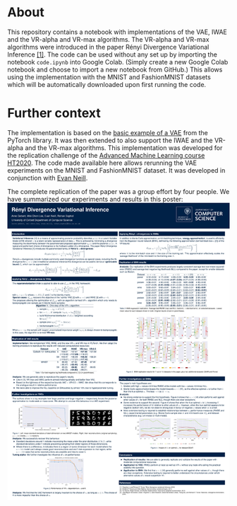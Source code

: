 # About
This repository contains a notebook with implementations of the VAE, IWAE and the VR-alpha and VR-max algorithms. 
The VR-alpha and VR-max algorithms were introduced in the paper Rényi Divergence Variational Inference [[1]](https://arxiv.org/pdf/1602.02311.pdf). 
The code can be used without any set up by importing the notebook `code.ipynb` into Google Colab. (Simply create a new Google Colab notebook and
choose to import a new notebook from GitHub.) This allows using the implementation
with the MNIST and FashionMNIST datasets which will be automatically downloaded upon first running the code.

# Further context
The implementation is based on the [basic example of a VAE](https://github.com/pytorch/examples/blob/master/vae/main.py) from the PyTorch library.
It was then extended to also support the IWAE and the VR-alpha and the VR-max algorithms.
This implementation was developed for the replication challenge of the 
[Advanced Machine Learning course HT2020](https://www.cs.ox.ac.uk/teaching/internal/courses/2019-2020/advml/material.html).
The code made available here allows rerunning the VAE experiments on the MNIST and FashionMNIST dataset.
It was developed in conjunction with [Evan Neill](https://github.com/evaneill). 

The complete replication of the paper was a group effort by four people. 
We have summarized our experiments and results in this poster:
 ![Renyi Poster](https://github.com/arnegebert/vae-iwae-vralpha/blob/master/poster.jpg)
 

